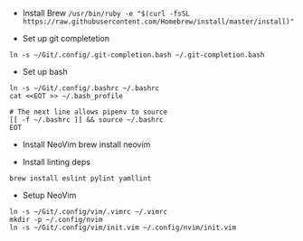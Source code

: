 * Install Brew
`/usr/bin/ruby -e "$(curl -fsSL https://raw.githubusercontent.com/Homebrew/install/master/install)"`

* Set up git completetion
```
ln -s ~/Git/.config/.git-completion.bash ~/.git-completion.bash
```

* Set up bash
```
ln -s ~/Git/.config/.bashrc ~/.bashrc
cat <<EOT >> ~/.bash_profile

# The next line allows pipenv to source
[[ -f ~/.bashrc ]] && source ~/.bashrc
EOT
```

* Install NeoVim
brew install neovim

* Install linting deps
```
brew install eslint pylint yamllint
```

* Setup NeoVim
```
ln -s ~/Git/.config/vim/.vimrc ~/.vimrc
mkdir -p ~/.config/nvim
ln -s ~/Git/.config/vim/init.vim ~/.config/nvim/init.vim
```
